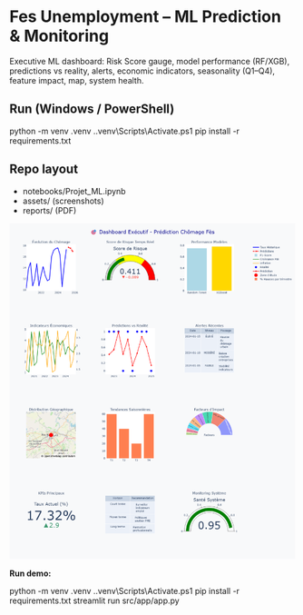 ﻿# Fes Unemployment – ML Prediction & Monitoring

Executive ML dashboard: Risk Score gauge, model performance (RF/XGB), predictions vs reality,
alerts, economic indicators, seasonality (Q1–Q4), feature impact, map, system health.

## Run (Windows / PowerShell)
python -m venv .venv
.\.venv\Scripts\Activate.ps1
pip install -r requirements.txt

## Repo layout
- notebooks/Projet_ML.ipynb
- assets/ (screenshots)
- reports/ (PDF)

![Dashboard](assets/dashboard_overview.png)


**Run demo:**

python -m venv .venv
.\.venv\Scripts\Activate.ps1
pip install -r requirements.txt
streamlit run src/app/app.py

